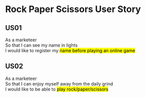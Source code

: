# Rock Paper Scissors User Story

## US01
As a marketeer\
So that I can see my name in lights\
I would like to register my <mark>name<mark> before playing an online game

## US02
As a marketeer\
So that I can enjoy myself away from the daily grind\
I would like to be able to <mark>play rock/paper/scissors<mark>

